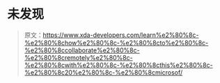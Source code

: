 # 未发现

> 原文：<https://www.xda-developers.com/learn%e2%80%8c-%e2%80%8chow%e2%80%8c-%e2%80%8cto%e2%80%8c-%e2%80%8ccollaborate%e2%80%8c-%e2%80%8cremotely%e2%80%8c-%e2%80%8cwith%e2%80%8c-%e2%80%8cthis%e2%80%8c-%e2%80%8c20%e2%80%8c-%e2%80%8cmicrosof/>